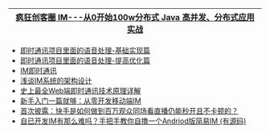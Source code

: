 
[疯狂创客圈 IM---从0开始100w分布式 Java 高并发、分布式应用实战](https://gitee.com/crazymaker/crazy_tourist_circle__im)|
---|

* [即时通讯项目里面的语音处理-基础实现篇](https://www.imooc.com/learn/739)
* [即时通讯项目里面的语音处理-提高优化篇](https://www.imooc.com/learn/778)
* [IM即时通讯](http://www.52im.net/forum.php?gid=102)
* [浅谈IM系统的架构设计](http://www.52im.net/thread-307-1-1.html)
* [史上最全Web端即时通讯技术原理详解](http://www.52im.net/thread-338-1-1.html)
* [新手入门一篇就够：从零开发移动端IM](http://www.52im.net/thread-464-1-1.html)
* [首次披露：快手是如何做到百万观众同场看直播仍能秒开且不卡顿的？](http://www.52im.net/thread-1033-1-1.html)
* [自已开发IM有那么难吗？手把手教你自撸一个Andriod版简易IM (有源码)]()
